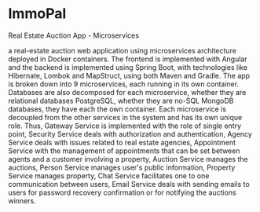 # ImmoPal
Real Estate Auction App - Microservices

a real-estate auction web application using microservices architecture deployed in Docker containers. The frontend is implemented with Angular and the backend is implemented using Spring Boot, with technologies like Hibernate, Lombok and MapStruct, using both Maven and Gradle. The app is broken down into 9 microservices, each running in its own container. Databases are also decomposed for each microservice, whether they are relational databases PostgreSQL, whether they are no-SQL MongoDB databases, they have each the own container. Each microservice is decoupled from the other services in the system and has its own unique role. Thus, Gateway Service is implemented with the role of single entry point, Security Service deals with authorization and authentication, Agency Service deals with issues related to real estate agencies, Appointment Service with the management of appointments that can be set between agents and a customer involving a property, Auction Service manages the auctions, Person Service manages user's public information, Property Service manages property, Chat Service facilitates one to one communication between users, Email Service deals with sending emails to users for password recovery confirmation or for notifying the auctions winners.
